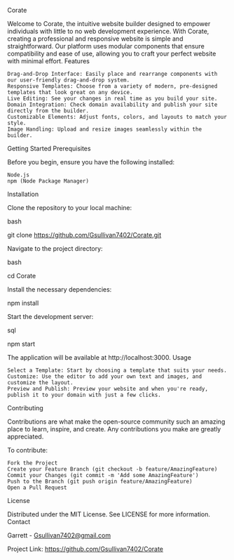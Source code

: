 Corate

Welcome to Corate, the intuitive website builder designed to empower individuals with little to no web development experience. With Corate, creating a professional and responsive website is simple and straightforward. Our platform uses modular components that ensure compatibility and ease of use, allowing you to craft your perfect website with minimal effort.
Features

    Drag-and-Drop Interface: Easily place and rearrange components with our user-friendly drag-and-drop system.
    Responsive Templates: Choose from a variety of modern, pre-designed templates that look great on any device.
    Live Editing: See your changes in real time as you build your site.
    Domain Integration: Check domain availability and publish your site directly from the builder.
    Customizable Elements: Adjust fonts, colors, and layouts to match your style.
    Image Handling: Upload and resize images seamlessly within the builder.

Getting Started
Prerequisites

Before you begin, ensure you have the following installed:

    Node.js
    npm (Node Package Manager)

Installation

Clone the repository to your local machine:

bash

git clone https://github.com/Gsullivan7402/Corate.git

Navigate to the project directory:

bash

cd Corate

Install the necessary dependencies:

npm install

Start the development server:

sql

npm start

The application will be available at http://localhost:3000.
Usage

    Select a Template: Start by choosing a template that suits your needs.
    Customize: Use the editor to add your own text and images, and customize the layout.
    Preview and Publish: Preview your website and when you're ready, publish it to your domain with just a few clicks.

Contributing

Contributions are what make the open-source community such an amazing place to learn, inspire, and create. Any contributions you make are greatly appreciated.

To contribute:

    Fork the Project
    Create your Feature Branch (git checkout -b feature/AmazingFeature)
    Commit your Changes (git commit -m 'Add some AmazingFeature')
    Push to the Branch (git push origin feature/AmazingFeature)
    Open a Pull Request

License

Distributed under the MIT License. See LICENSE for more information.
Contact

Garrett - Gsullivan7402@gmail.com

Project Link: https://github.com/Gsullivan7402/Corate
